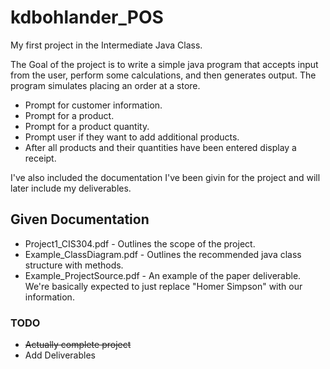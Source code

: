 # kdbohlander_POS
My first project in the Intermediate Java Class.

The Goal of the project is to write a simple java program that accepts input from the user, 
perform some calculations, and then generates output. The program simulates placing an order at a store. 
* Prompt for customer information.   
* Prompt for a product.   
* Prompt for a product quantity.  
* Prompt user if they want to add additional products.   
* After all products and their quantities have been entered display a receipt.

I've also included the documentation I've been givin for the project and will later include my deliverables.

## Given Documentation
* Project1_CIS304.pdf - Outlines the scope of the project.   
* Example_ClassDiagram.pdf - Outlines the recommended java class structure with methods.   
* Example_ProjectSource.pdf - An example of the paper deliverable. We're basically expected to just replace "Homer Simpson" with our information.   

### TODO
* ~~Actually complete project~~
* Add Deliverables
